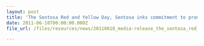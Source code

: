 ```yaml
---
layout: post
title: 'The Sentosa Red and Yellow Day, Sentosa inks commitment to promote Beach Safety nationwide'
date: 2011-06-18T00:00:00.000Z
file_url: /files/resources/news/20110618_media-release_the_sentosa_red_and_yellow_day.pdf

---
```



